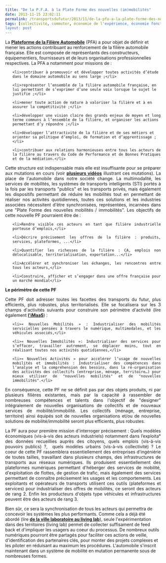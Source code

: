 ```yaml
---
title: "De la P.F.A. à la Plate Forme des nouvelles (im)mobilités"
date: 2013-11-15 23:02:11
permalink: /transportsdufutur/2013/11/de-la-pfa-a-la-plate-forme-des-nouvelles-immobilites.html
tags: [collectivité, commuter, économie de l'expérience, économie fonctionnalité, innovation, intelligence collective, living lab, management de la mobilité, multimodes, pensée complexe, plate-forme, Service de mobilité, Véhicule]
layout: post
---
```


La <a href="http://www.pfa-auto.fr/" target="_blank" rel="noopener"><strong>Plateforme de la Filière Automobile</strong></a> (PFA) a pour objet de définir et mener les actions contribuant au renforcement de la filière automobile française. Elle est composée de représentants des constructeurs, équipementiers, fournisseurs et de leurs organisations professionnelles respectives. La PFA a notamment pour missions de :

<ul>

 	<li>contribuer à promouvoir et développer toutes activités d’étude dans le domaine automobile au sens large ;</li>

 	<li>représenter l’ensemble de la filière automobile française, en lui permettant de s’exprimer d’une seule voix lorsque le sujet le justifie ;</li>

 	<li>mener toute action de nature à valoriser la filière et à en assurer la compétitivité ;</li>

 	<li>développer une vision claire des grands enjeux de moyen et long terme communs à l’ensemble de la filière, et organiser les actions permettant d’y répondre ;</li>

 	<li>développer l’attractivité de la filière et de ses métiers et orienter sa politique d’emploi, de formation et d’apprentissage ;</li>

 	<li>contribuer aux relations harmonieuses entre tous les acteurs de la filière au travers du Code de Performance et de Bonnes Pratiques et de la médiation.</li>

</ul>

<p style="text-align: justify;">Cette structure est indispensable mais elle est insuffisante pour se préparer aux mutations en cours (voir <a href="http://www.youtube.com/playlist?list=PLvYrJ_MvVasZtY-F821dkawSkItMQSEcJ" target="_blank" rel="noopener"><strong>plusieurs vidéos</strong></a> illustrant ces mutations). La place de l'automobile dans notre société change. La multimodalité, les services de mobilités, les systèmes de transports intelligents (STI) portés à la fois par les transports "publics" et les transports privés, mais également les dispositifs permettant de réduire les mobilités tout en permettant de réaliser nos activités quotidiennes, toutes ces solutions et les industries associées nécessitent d'être synchronisées, représentées, incarnées dans une "Plate Forme des nouvelles mobilités / immobilités". Les objectifs de cette nouvelle PF pourraient être de :</p>



<ul style="text-align: justify;">

 	<li>Rendre visible ces acteurs en tant que filière industrielle porteuse d’emplois,</li>

 	<li>Décrire précisement les offres de la filière : produits, services, plateformes, ...</li>

 	<li>Quantifier les richesses de la filière : CA, emplois non délocalisable, territorialisation, exportation...</li>

 	<li>Accélérer et synchroniser les échanges, les rencontres entre tous les acteurs,</li>

 	<li>Construire, afficher et s’engager dans une offre française pour un marché mondial</li>

</ul>

<p style="text-align: justify;"><strong>Le périmètre de cette PF</strong></p>



<div style="text-align: justify;">Cette PF doit adresser toutes les facettes des transports du futur, plus efficients, plus robustes, plus territorialisés. Elle se focalisera sur les 3 champs d'activités suivants pour construire son périmètre d'activité (lire également <a href="https://gabrielplassat.github.io/transportsdufutur/2013/07/et-si-les-jeux-etaient-deja-faits.html" target="_blank" rel="noopener"><strong>l'iMaaS</strong></a>) :</div>

<div style="text-align: justify;"></div>

<!--more-->

<div style="text-align: justify;">

<ul>

 	<li>« Nouvelles Mobilités » : Industrialiser des mobilités servicielles pensées à travers le numérique, multimodales, et les véhicules associés,</li>

 	<li>« Nouvelles Immobilités »: Industrialiser des services pour s’effacer, travailler autrement, se déplacer moins, tout en réalisant toutes nos activités quotidiennes,</li>

 	<li>« Nouvelles Activités » pour accélérer l’usage de nouvelles mobilités et immobilités : Industrialiser des compétences dans l’analyse et la compréhension des besoins, dans la ré-organisation des activités des collectifs (entreprise, ménage, territoire…) pour mieux utiliser de "nouvelles mobilités" et de "nouvelles immobilités".</li>

</ul>

En conséquence, cette PF ne se définit pas par des objets produits, ni par plusieurs filières existantes, mais par la capacité à rassembler de nombreuses compétences et talents dans l'objectif de "designer" intégralement de nouvelles organisations de collectifs et de nouveaux services de mobilité/immobilité. Les collectifs (ménage, entreprise, territoire) ainsi équipés soit de nouvelles organisations et/ou de nouvelles solutions de mobilité/immobilité seront plus efficients, plus robustes.



</div>

<div style="text-align: justify;">La PF aura pour première mission d'interroger précisement : Quels modèles économiques (vis-à-vis des acteurs industriels) notamment dans l’exploita° des données recueillies auprès des citoyens, quels emplois (vis-à-vis pouvoirs publics) ?,  quels modèles urbains (vis-à-vis collectivité) ? Le coeur de cette PF rassemblera essentiellement des entreprises d'ingéniérie de toutes tailles, travaillant dans plusieurs champs, des infrastructures de transports aux réseaux numériques. Ils produisent essentiellement des plateformes numériques permettant d'héberger des services de mobilité, d'exploitation de flottes, de gestion de trafic, mais également des services permettant de connaître précisement les usages et les comportements. Les exploitants et opérateurs de transports utilisent ces outils (plateformes et services) pour industrialiser des offres de mobilités, ce seront des acteurs de rang 2. Enfin les producteurs d'objets type véhicules et infrastructures peuvent être des acteurs de rang 3.</div>

Bien sûr, ce sera la synchronisation de tous les acteurs qui permettra de concevoir les systèmes les plus performants. Comme cela a déjà été abordé (lire <a href="https://gabrielplassat.github.io/transportsdufutur/2010/04/du-serious-game-a-la-ville-laboratoire-puis-a-la-ville-living-lab.html" target="_blank" rel="noopener"><strong>de la ville laboratoire au living lab</strong></a>), seule l'expérimentation dans des territoires (living lab) permet de collecter suffisament de feed back et d'impliquer les usagers au coeur du processus. De nombreux outils numériques pourront être partagés pour faciliter ces actions de veille, d'identification des partenaires clés, pour monter des projets complexes et les piloter en réduisant au maximum les procédures. L'automobile s'inscrit maintenant dans un système de mobilité en mutation permanente sous de nombreuses formes.
